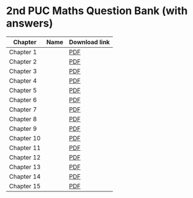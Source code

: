# 2nd PUC Maths Question Bank (with answers)

|Chapter|Name |Download link|
|-|-|-|
|Chapter 1| | [PDF](https://github.com/KaveriBridge/PUCExams/raw/main/2ndPUC/Maths/QuestionBank/33_2nd_PUC_ch1.pdf)|
|Chapter 2| | [PDF](https://github.com/KaveriBridge/PUCExams/raw/main/2ndPUC/Maths/QuestionBank/33_2nd_PUC_ch2.pdf)|
|Chapter 3| | [PDF](https://github.com/KaveriBridge/PUCExams/raw/main/2ndPUC/Maths/QuestionBank/33_2nd_PUC_ch3.pdf)|
|Chapter 4| | [PDF](https://github.com/KaveriBridge/PUCExams/raw/main/2ndPUC/Maths/QuestionBank/33_2nd_PUC_ch4.pdf)|
|Chapter 5| | [PDF](https://github.com/KaveriBridge/PUCExams/raw/main/2ndPUC/Maths/QuestionBank/33_2nd_PUC_ch5.pdf)|
|Chapter 6| | [PDF](https://github.com/KaveriBridge/PUCExams/raw/main/2ndPUC/Maths/QuestionBank/33_2nd_PUC_ch6.pdf)|
|Chapter 7| | [PDF](https://github.com/KaveriBridge/PUCExams/raw/main/2ndPUC/Maths/QuestionBank/33_2nd_PUC_ch7.pdf)|
|Chapter 8| | [PDF](https://github.com/KaveriBridge/PUCExams/raw/main/2ndPUC/Maths/QuestionBank/33_2nd_PUC_ch8.pdf)|
|Chapter 9| | [PDF](https://github.com/KaveriBridge/PUCExams/raw/main/2ndPUC/Maths/QuestionBank/33_2nd_PUC_ch9.pdf)|
|Chapter 10| | [PDF](https://github.com/KaveriBridge/PUCExams/raw/main/2ndPUC/Maths/QuestionBank/33_2nd_PUC_ch10.pdf)|
|Chapter 11| | [PDF](https://github.com/KaveriBridge/PUCExams/raw/main/2ndPUC/Maths/QuestionBank/33_2nd_PUC_ch11.pdf)|
|Chapter 12| | [PDF](https://github.com/KaveriBridge/PUCExams/raw/main/2ndPUC/Maths/QuestionBank/33_2nd_PUC_ch12.pdf)|
|Chapter 13| | [PDF](https://github.com/KaveriBridge/PUCExams/raw/main/2ndPUC/Maths/QuestionBank/33_2nd_PUC_ch13.pdf)|
|Chapter 14| | [PDF](https://github.com/KaveriBridge/PUCExams/raw/main/2ndPUC/Maths/QuestionBank/33_2nd_PUC_ch14.pdf)|
|Chapter 15| | [PDF](https://github.com/KaveriBridge/PUCExams/raw/main/2ndPUC/Maths/QuestionBank/33_2nd_PUC_ch15.pdf)|
